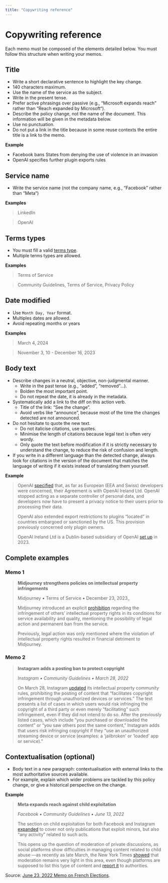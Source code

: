 ```yaml
---
title: "Copywriting reference"
---
```


# Copywriting reference

Each memo must be composed of the elements detailed below. You must follow this structure when writing your memos.

## Title

- Write a short declarative sentence to highlight the key change.
- 140 characters maximum.
- Use the name of the service as the subject.
- Write in the present tense.
- Prefer active phrasings over passive (e.g., “Microsoft expands reach” rather than “Reach expanded by Microsoft“).
- Describe the policy change, not the name of the document. This information will be given in the metadata below.
- Use no punctuation.
- Do not put a link in the title because in some reuse contexts the entire title is a link to the memo.

**Example**

- Facebook bans States from denying the use of violence in an invasion
- OpenAI specifies further plugin exports rules

## Service name

- Write the service name (not the company name, e.g., “Facebook” rather than “Meta“)

**Examples**

> LinkedIn

> OpenAI

## Terms types

- You must fill a valid [terms type](https://github.com/OpenTermsArchive/terms-types).
- Multiple terms types are allowed.

**Examples**

> Terms of Service

> Community Guidelines, Terms of Service, Privacy Policy

## Date modified

- Use `Month Day, Year` format.
- Multiples dates are allowed.
- Avoid repeating months or years

**Examples**

> March 4, 2024

> November 3, 10 - December 16, 2023

## Body text

- Describe changes in a neutral, objective, non-judgmental manner.
  - Write in the past tense (e.g., “added”, “removed”…).
  - Bolden the most important point.
  - Do not repeat the date, it is already in the metadata.
- Systematically add a link to the diff on this action verb.
  - Title of the link: “See the change”.
  - Avoid verbs like “announce”, because most of the time the changes detected are not announced.
- Do not hesitate to quote the new text.
  - Do not italicise citations, use quotes.
  - Minimise the length of citations because legal text is often very wordy.
  - Only quote the text before modification if it is strictly necessary to understand the change, to reduce the risk of confusion and length.
- If you write in a different language than the detected change, always look for citations in the version of the document that matches the language of writing if it exists instead of translating them yourself.

**Example**

> OpenAI [specified](https://github.com/OpenTermsArchive/GenAI-versions/commit/30f1df7d18676c57a0ae1c43c3ccdfc264535cb3) that, as far as European (EEA and Swiss) developers were concerned, their Agreement is with OpenAI Ireland Ltd. OpenAI stopped acting as a separate controller of personal data, and developers now have to present a privacy notice to their users prior to processing their data.
>
> OpenAI also extended export restrictions to plugins “located” in countries embargoed or sanctioned by the US. This provision previously concerned only plugin owners.
>
> OpenAI Ireland Ltd is a Dublin-based subsidiary of OpenAI [set up](https://openai.com/blog/introducing-openai-dublin) in 2023.

## Complete examples

### Memo 1

> **Midjourney strengthens policies on intellectual property infringements**
>
> Midjourney ▪ Terms of Service ▪ December 23, 2023_
>
> Midjourney introduced an explicit [prohibition](https://github.com/OpenTermsArchive/GenAI-versions/commit/2cb30a2b4b338a4dffbeab9add8262cec78a3062) regarding the infringement of others’ intellectual property rights in its conditions for service availability and quality, mentioning the possibility of legal action and permanent ban from the service.
>
> Previously, legal action was only mentioned where the violation of intellectual property rights resulted in financial detriment to Midjourney.

### Memo 2

> **Instagram adds a posting ban to protect copyright**
>
> _Instagram ▪ Community Guidelines ▪ March 28, 2022_
>
> On March 28, Instagram [updated](https://github.com/OpenTermsArchive/france-elections-versions/commit/1be4b836e3012344558b60d8f9f871bc42cfa4ca?short_path=c108c01#diff-c108c013f0b8769389f20259465cb81324e805f4334bcda6931344e16f999441) its intellectual property community rules, prohibiting the posting of content that “facilitates copyright infringement through unauthorized devices or services.” The text presents a list of cases in which users would risk infringing the copyright of a third party or even merely “facilitating” such infringement, even if they did not intend to do so. After the previously listed cases, which include “you purchased or downloaded the content” or “you saw others post the same content,” Instagram adds that users risk infringing copyright if they “use an unauthorized streaming device or service (examples: a ‘jailbroken’ or ‘loaded’ app or service).”

## Contextualisation (optional)

- Body text in a new paragraph: contextualisation with external links to the most authoritative sources available.
- For example, explain which wider problems are tackled by this policy change, or give a historical perspective on the change.

**Example**

> **Meta expands reach against child exploitation**
>
> _Facebook ▪ Community Guidelines ▪ June 13, 2022_
>
> The section on child exploitation for both Facebook and Instagram [expanded](https://github.com/OpenTermsArchive/france-elections-versions/commit/0396436542fa7ef8dd8ae4dd02ff0ed5500e08a2) to cover not only publications that exploit minors, but also “any activity” related to such acts.
>
> This opens up the question of moderation of private discussions, as social platforms show difficulties in managing content related to child abuse —as recently as late March, the New York Times [showed](https://www.nytimes.com/2022/03/31/business/meta-child-sexual-abuse.html) that moderation remains very light in this area, even though platforms are supposed to list this type of content and [report it](https://www.theverge.com/2022/3/31/23005576/facebook-content-moderators-child-sexual-abuse-material-csam-policy) to authorities.

Source: [June 23, 2022 Memo on French Elections](https://sh1.sendinblue.com/aijgxqzlolpfe.html).
